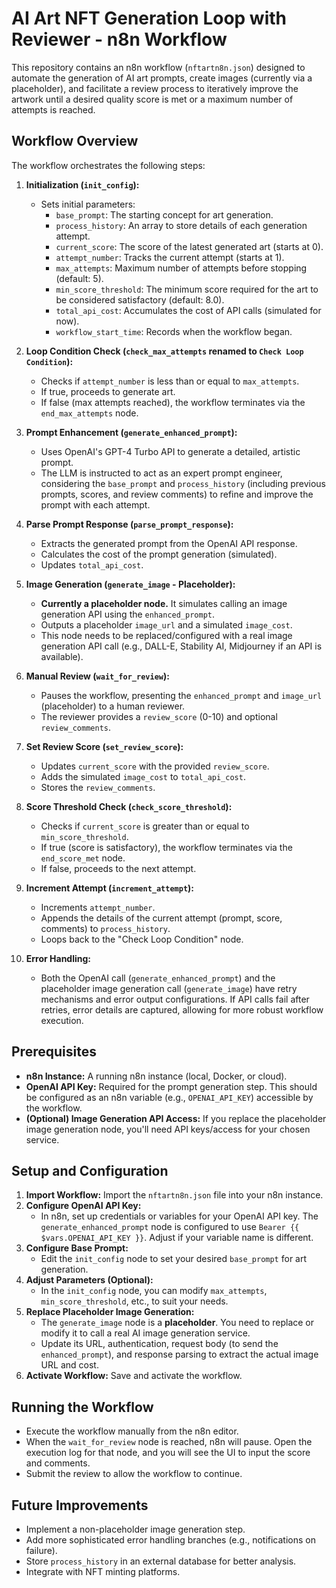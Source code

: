 # AI Art NFT Generation Loop with Reviewer - n8n Workflow

This repository contains an n8n workflow (`nftartn8n.json`) designed to automate the generation of AI art prompts, create images (currently via a placeholder), and facilitate a review process to iteratively improve the artwork until a desired quality score is met or a maximum number of attempts is reached.

## Workflow Overview

The workflow orchestrates the following steps:

1.  **Initialization (`init_config`):**
    *   Sets initial parameters:
        *   `base_prompt`: The starting concept for art generation.
        *   `process_history`: An array to store details of each generation attempt.
        *   `current_score`: The score of the latest generated art (starts at 0).
        *   `attempt_number`: Tracks the current attempt (starts at 1).
        *   `max_attempts`: Maximum number of attempts before stopping (default: 5).
        *   `min_score_threshold`: The minimum score required for the art to be considered satisfactory (default: 8.0).
        *   `total_api_cost`: Accumulates the cost of API calls (simulated for now).
        *   `workflow_start_time`: Records when the workflow began.

2.  **Loop Condition Check (`check_max_attempts` renamed to `Check Loop Condition`):**
    *   Checks if `attempt_number` is less than or equal to `max_attempts`.
    *   If true, proceeds to generate art.
    *   If false (max attempts reached), the workflow terminates via the `end_max_attempts` node.

3.  **Prompt Enhancement (`generate_enhanced_prompt`):**
    *   Uses OpenAI's GPT-4 Turbo API to generate a detailed, artistic prompt.
    *   The LLM is instructed to act as an expert prompt engineer, considering the `base_prompt` and `process_history` (including previous prompts, scores, and review comments) to refine and improve the prompt with each attempt.

4.  **Parse Prompt Response (`parse_prompt_response`):**
    *   Extracts the generated prompt from the OpenAI API response.
    *   Calculates the cost of the prompt generation (simulated).
    *   Updates `total_api_cost`.

5.  **Image Generation (`generate_image` - Placeholder):**
    *   **Currently a placeholder node.** It simulates calling an image generation API using the `enhanced_prompt`.
    *   Outputs a placeholder `image_url` and a simulated `image_cost`.
    *   This node needs to be replaced/configured with a real image generation API call (e.g., DALL-E, Stability AI, Midjourney if an API is available).

6.  **Manual Review (`wait_for_review`):**
    *   Pauses the workflow, presenting the `enhanced_prompt` and `image_url` (placeholder) to a human reviewer.
    *   The reviewer provides a `review_score` (0-10) and optional `review_comments`.

7.  **Set Review Score (`set_review_score`):**
    *   Updates `current_score` with the provided `review_score`.
    *   Adds the simulated `image_cost` to `total_api_cost`.
    *   Stores the `review_comments`.

8.  **Score Threshold Check (`check_score_threshold`):**
    *   Checks if `current_score` is greater than or equal to `min_score_threshold`.
    *   If true (score is satisfactory), the workflow terminates via the `end_score_met` node.
    *   If false, proceeds to the next attempt.

9.  **Increment Attempt (`increment_attempt`):**
    *   Increments `attempt_number`.
    *   Appends the details of the current attempt (prompt, score, comments) to `process_history`.
    *   Loops back to the "Check Loop Condition" node.

10. **Error Handling:**
    *   Both the OpenAI call (`generate_enhanced_prompt`) and the placeholder image generation call (`generate_image`) have retry mechanisms and error output configurations. If API calls fail after retries, error details are captured, allowing for more robust workflow execution.

## Prerequisites

*   **n8n Instance:** A running n8n instance (local, Docker, or cloud).
*   **OpenAI API Key:** Required for the prompt generation step. This should be configured as an n8n variable (e.g., `OPENAI_API_KEY`) accessible by the workflow.
*   **(Optional) Image Generation API Access:** If you replace the placeholder image generation node, you'll need API keys/access for your chosen service.

## Setup and Configuration

1.  **Import Workflow:** Import the `nftartn8n.json` file into your n8n instance.
2.  **Configure OpenAI API Key:**
    *   In n8n, set up credentials or variables for your OpenAI API key. The `generate_enhanced_prompt` node is configured to use `Bearer {{ $vars.OPENAI_API_KEY }}`. Adjust if your variable name is different.
3.  **Configure Base Prompt:**
    *   Edit the `init_config` node to set your desired `base_prompt` for art generation.
4.  **Adjust Parameters (Optional):**
    *   In the `init_config` node, you can modify `max_attempts`, `min_score_threshold`, etc., to suit your needs.
5.  **Replace Placeholder Image Generation:**
    *   The `generate_image` node is a **placeholder**. You need to replace or modify it to call a real AI image generation service.
    *   Update its URL, authentication, request body (to send the `enhanced_prompt`), and response parsing to extract the actual image URL and cost.
6.  **Activate Workflow:** Save and activate the workflow.

## Running the Workflow

*   Execute the workflow manually from the n8n editor.
*   When the `wait_for_review` node is reached, n8n will pause. Open the execution log for that node, and you will see the UI to input the score and comments.
*   Submit the review to allow the workflow to continue.

## Future Improvements

*   Implement a non-placeholder image generation step.
*   Add more sophisticated error handling branches (e.g., notifications on failure).
*   Store `process_history` in an external database for better analysis.
*   Integrate with NFT minting platforms.